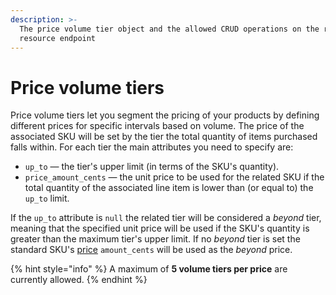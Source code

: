 ```yaml
---
description: >-
  The price volume tier object and the allowed CRUD operations on the related
  resource endpoint
---
```


# Price volume tiers

Price volume tiers let you segment the pricing of your products by defining different prices for specific intervals based on volume. The price of the associated SKU will be set by the tier the total quantity of items purchased falls within. For each tier the main attributes you need to specify are:

* `up_to` — the tier's upper limit (in terms of the SKU's quantity).
* `price_amount_cents` — the unit price to be used for the related SKU if the total quantity of the associated line item is lower than (or equal to) the `up_to` limit.

If the `up_to` attribute is `null` the related tier will be considered a _beyond_ tier, meaning that the specified unit price will be used if the SKU's quantity is greater than the maximum tier's upper limit. If no _beyond_ tier is set the standard SKU's [price](../prices/object.md) `amount_cents` will be used as the _beyond_ price.

{% hint style="info" %}
A maximum of **5 volume tiers per price** are currently allowed.
{% endhint %}
